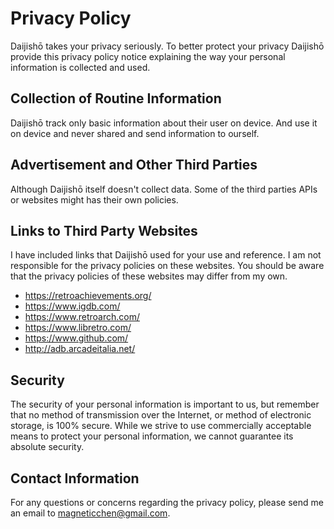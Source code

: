 # Privacy Policy

Daijishō takes your privacy seriously. To better protect your privacy Daijishō provide this privacy policy notice explaining the way your personal information is collected and used.

## Collection of Routine Information

Daijishō track only basic information about their user on device. And use it on device and never shared and send information to ourself.

## Advertisement and Other Third Parties

Although Daijishō itself doesn't collect data. Some of the third parties APIs or websites might has their own policies.


## Links to Third Party Websites

I have included links that Daijishō used for your use and reference. I am not responsible for the privacy policies on these websites. You should be aware that the privacy policies of these websites may differ from my own.
 - https://retroachievements.org/
 - https://www.igdb.com/
 - https://www.retroarch.com/
 - https://www.libretro.com/
 - https://www.github.com/
 - http://adb.arcadeitalia.net/

## Security

The security of your personal information is important to us, but remember that no method of transmission over the Internet, or method of electronic storage, is 100% secure. While we strive to use commercially acceptable means to protect your personal information, we cannot guarantee its absolute security.


## Contact Information

For any questions or concerns regarding the privacy policy, please send me an email to magneticchen@gmail.com.
